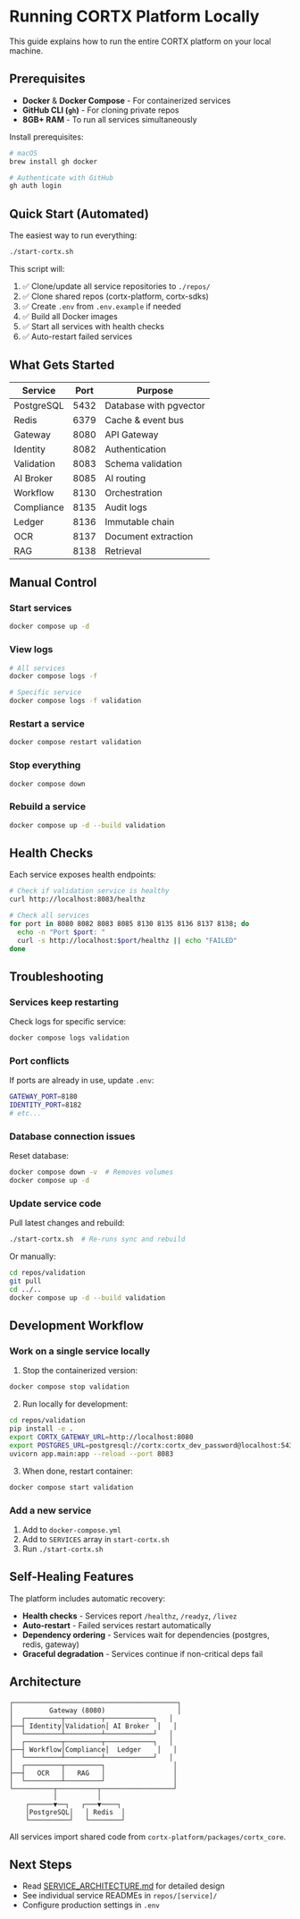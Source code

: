# Running CORTX Platform Locally

This guide explains how to run the entire CORTX platform on your local machine.

## Prerequisites

- **Docker** & **Docker Compose** - For containerized services
- **GitHub CLI (`gh`)** - For cloning private repos
- **8GB+ RAM** - To run all services simultaneously

Install prerequisites:
```bash
# macOS
brew install gh docker

# Authenticate with GitHub
gh auth login
```

## Quick Start (Automated)

The easiest way to run everything:

```bash
./start-cortx.sh
```

This script will:
1. ✅ Clone/update all service repositories to `./repos/`
2. ✅ Clone shared repos (cortx-platform, cortx-sdks)
3. ✅ Create `.env` from `.env.example` if needed
4. ✅ Build all Docker images
5. ✅ Start all services with health checks
6. ✅ Auto-restart failed services

## What Gets Started

| Service | Port | Purpose |
|---------|------|---------|
| PostgreSQL | 5432 | Database with pgvector |
| Redis | 6379 | Cache & event bus |
| Gateway | 8080 | API Gateway |
| Identity | 8082 | Authentication |
| Validation | 8083 | Schema validation |
| AI Broker | 8085 | AI routing |
| Workflow | 8130 | Orchestration |
| Compliance | 8135 | Audit logs |
| Ledger | 8136 | Immutable chain |
| OCR | 8137 | Document extraction |
| RAG | 8138 | Retrieval |

## Manual Control

### Start services
```bash
docker compose up -d
```

### View logs
```bash
# All services
docker compose logs -f

# Specific service
docker compose logs -f validation
```

### Restart a service
```bash
docker compose restart validation
```

### Stop everything
```bash
docker compose down
```

### Rebuild a service
```bash
docker compose up -d --build validation
```

## Health Checks

Each service exposes health endpoints:

```bash
# Check if validation service is healthy
curl http://localhost:8083/healthz

# Check all services
for port in 8080 8082 8083 8085 8130 8135 8136 8137 8138; do
  echo -n "Port $port: "
  curl -s http://localhost:$port/healthz || echo "FAILED"
done
```

## Troubleshooting

### Services keep restarting

Check logs for specific service:
```bash
docker compose logs validation
```

### Port conflicts

If ports are already in use, update `.env`:
```bash
GATEWAY_PORT=8180
IDENTITY_PORT=8182
# etc...
```

### Database connection issues

Reset database:
```bash
docker compose down -v  # Removes volumes
docker compose up -d
```

### Update service code

Pull latest changes and rebuild:
```bash
./start-cortx.sh  # Re-runs sync and rebuild
```

Or manually:
```bash
cd repos/validation
git pull
cd ../..
docker compose up -d --build validation
```

## Development Workflow

### Work on a single service locally

1. Stop the containerized version:
```bash
docker compose stop validation
```

2. Run locally for development:
```bash
cd repos/validation
pip install -e .
export CORTX_GATEWAY_URL=http://localhost:8080
export POSTGRES_URL=postgresql://cortx:cortx_dev_password@localhost:5432/cortx
uvicorn app.main:app --reload --port 8083
```

3. When done, restart container:
```bash
docker compose start validation
```

### Add a new service

1. Add to `docker-compose.yml`
2. Add to `SERVICES` array in `start-cortx.sh`
3. Run `./start-cortx.sh`

## Self-Healing Features

The platform includes automatic recovery:

- **Health checks** - Services report `/healthz`, `/readyz`, `/livez`
- **Auto-restart** - Failed services restart automatically
- **Dependency ordering** - Services wait for dependencies (postgres, redis, gateway)
- **Graceful degradation** - Services continue if non-critical deps fail

## Architecture

```
┌─────────────────────────────────────────┐
│         Gateway (8080)                  │
│  ┌─────────┬─────────┬────────────┐   │
├──┤ Identity│Validation│ AI Broker  │   │
│  └─────────┴─────────┴────────────┘   │
│  ┌─────────┬─────────┬────────────┐   │
├──┤ Workflow│Compliance│  Ledger    │   │
│  └─────────┴─────────┴────────────┘   │
│  ┌─────────┬─────────┐                 │
├──┤   OCR   │   RAG   │                 │
│  └─────────┴─────────┘                 │
└──────────┬──────────┬──────────────────┘
           │          │
    ┌──────▼──┐   ┌───▼────┐
    │PostgreSQL│   │ Redis  │
    └──────────┘   └────────┘
```

All services import shared code from `cortx-platform/packages/cortx_core`.

## Next Steps

- Read [SERVICE_ARCHITECTURE.md](./SERVICE_ARCHITECTURE.md) for detailed design
- See individual service READMEs in `repos/[service]/`
- Configure production settings in `.env`
